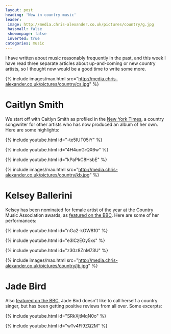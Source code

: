 ```yaml
---
layout: post
heading: 'New in country music'
leader:
 image: http://media.chris-alexander.co.uk/pictures/country/g.jpg
 hassmall: false
 showonpage: false
 inverted: true
categories: music
---
```


I have written about music reasonably frequently in the past, and this week I have read three separate articles about up-and-coming or new country artists, so I thought now would be a good time to write some more.

{% include images/max.html src="http://media.chris-alexander.co.uk/pictures/country/cs.jpg" %}

# Caitlyn Smith

We start off with Caitlyn Smith as profiled in the [New York Times](https://www.nytimes.com/2018/01/17/arts/music/caitlyn-smith-starfire-review.html), a country songwriter for other artists who has now produced an album of her own. Here are some highlights:

{% include youtube.html id="-te5IUT05iY" %}

{% include youtube.html id="4H4unGrQX6w" %}

{% include youtube.html id="kPaPkC8HsbE" %}

{% include images/max.html src="http://media.chris-alexander.co.uk/pictures/country/kb.jpg" %}

# Kelsey Ballerini

Kelsey has been nominated for female artist of the year at the Country Music Association awards, as [featured on the BBC](http://www.bbc.co.uk/news/entertainment-arts-41818479). Here are some of her performances:

{% include youtube.html id="nGa2-kOW810" %}

{% include youtube.html id="e3lCzEOy5xs" %}

{% include youtube.html id="z30z8ZnM73U" %}

{% include images/max.html src="http://media.chris-alexander.co.uk/pictures/country/jb.jpg" %}

# Jade Bird

Also [featured on the BBC](http://www.bbc.co.uk/news/entertainment-arts-42745385), Jade Bird doesn't like to call herself a country singer, but has been getting positive reviews from all over. Some excerpts:

{% include youtube.html id="SRkXjtMqN0o" %}

{% include youtube.html id="wTv4Fl9ZQ2M" %}